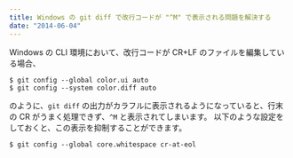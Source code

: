 ```yaml
---
title: Windows の git diff で改行コードが "^M" で表示される問題を解決する
date: "2014-06-04"
---
```


Windows の CLI 環境において、改行コードが CR+LF のファイルを編集している場合、

~~~
$ git config --global color.ui auto
$ git config --system color.diff auto
~~~

のように、`git diff` の出力がカラフルに表示されるようになっていると、行末の CR がうまく処理できず、`^M` と表示されてしまいます。
以下のような設定をしておくと、この表示を抑制することができます。

~~~
$ git config --global core.whitespace cr-at-eol
~~~

